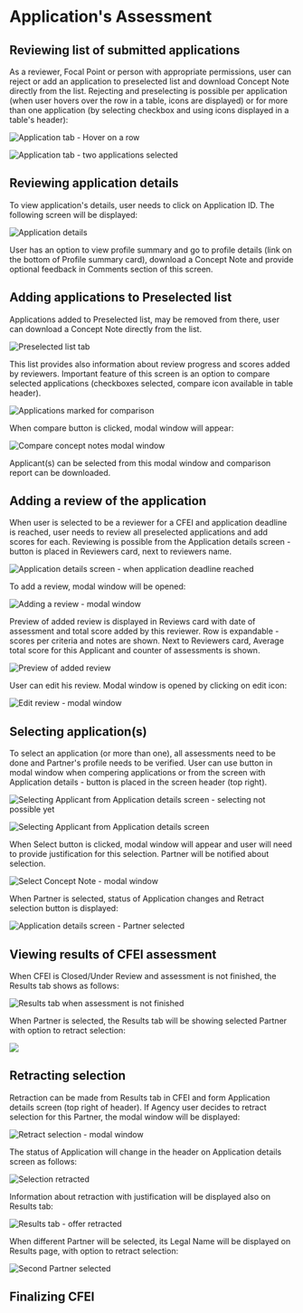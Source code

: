 # Application's Assessment

## Reviewing list of submitted applications

As a reviewer, Focal Point or person with appropriate permissions, user can reject or add an application to preselected list and download Concept Note directly from the list. Rejecting and preselecting is possible per application \(when user hovers over the row in a table, icons are displayed\) or for more than one application \(by selecting checkbox and using icons displayed in a table's header\):

![Application tab - Hover on a row](../.gitbook/assets/screen-shot-2018-04-11-at-13.13.22.png)

![Application tab - two applications selected](../.gitbook/assets/screen-shot-2018-04-11-at-13.44.12.png)

## Reviewing application details

To view application's details, user needs to click on Application ID. The following screen will be displayed:

![Application details](../.gitbook/assets/screen-shot-2018-04-11-at-13.10.25.png)

User has an option to view profile summary and go to profile details \(link on the bottom of Profile summary card\), download a Concept Note and provide optional feedback in Comments section of this screen.

## Adding applications to Preselected list

Applications added to Preselected list, may be removed from there, user can download a Concept Note directly from the list. 

![Preselected list tab](../.gitbook/assets/screen-shot-2018-04-11-at-16.34.16.png)

This list provides also information about review progress and scores added by reviewers. Important feature of this screen is an option to compare selected applications \(checkboxes selected, compare icon available in table header\).

![Applications marked for comparison](../.gitbook/assets/screen-shot-2018-04-11-at-16.32.18.png)

When compare button is clicked, modal window will appear:

![Compare concept notes modal window](../.gitbook/assets/screen-shot-2018-04-11-at-16.30.52.png)

Applicant\(s\) can be selected from this modal window and comparison report can be downloaded.

## Adding a review of the application

When user is selected to be a reviewer for a CFEI and application deadline is reached, user needs to review all preselected applications and add scores for each. Reviewing is possible from the Application details screen - button is placed in Reviewers card, next to reviewers name.

![Application details screen - when application deadline reached](../.gitbook/assets/screen-shot-2018-04-11-at-16.01.18.png)

To add a review, modal window will be opened:

![Adding a review - modal window](../.gitbook/assets/screen-shot-2018-04-11-at-16.06.03.png)

Preview of added review is displayed in Reviews card with date of assessment and total score added by this reviewer. Row is expandable - scores per criteria and notes are shown. Next to Reviewers card, Average total score for this Applicant and counter of assessments is shown.

![Preview of added review](../.gitbook/assets/screen-shot-2018-04-12-at-11.09.39.png)

User can edit his review. Modal window is opened by clicking on edit icon:

![Edit review - modal window](../.gitbook/assets/screen-shot-2018-04-12-at-11.31.26.png)



## Selecting application\(s\)

To select an application \(or more than one\), all assessments need to be done and Partner's profile needs to be verified. User can use button in modal window when compering applications or from the screen with Application details - button is placed in the screen header \(top right\).

![Selecting Applicant from Application details screen - selecting not possible yet](../.gitbook/assets/screen-shot-2018-04-12-at-11.33.23%20%281%29.png)

![Selecting Applicant from Application details screen](../.gitbook/assets/screen-shot-2018-04-12-at-11.44.02%20%281%29.png)

When Select button is clicked, modal window will appear and user will need to provide justification for this selection. Partner will be notified about selection.

![Select Concept Note - modal window](../.gitbook/assets/screen-shot-2018-04-12-at-11.47.53.png)

When Partner is selected, status of Application changes and Retract selection button is displayed:

![Application details screen - Partner selected](../.gitbook/assets/screen-shot-2018-04-12-at-11.57.26.png)

## Viewing results of CFEI assessment

When CFEI is Closed/Under Review and assessment is not finished, the Results tab shows as follows:

![Results tab when assessment is not finished](../.gitbook/assets/screen-shot-2018-04-12-at-11.39.49.png)

When Partner is selected, the Results tab will be showing selected Partner with option to retract selection:

![](../.gitbook/assets/screen-shot-2018-04-12-at-11.59.10.png)



## Retracting selection

Retraction can be made from Results tab in CFEI and form Application details screen \(top right of header\). If Agency user decides to retract selection for this Partner, the modal window will be displayed:

![Retract selection - modal window](../.gitbook/assets/screen-shot-2018-04-12-at-12.06.38.png)

The status of Application will change in the header on Application details screen as follows:

![Selection retracted](../.gitbook/assets/screen-shot-2018-04-12-at-12.44.18.png)

Information about retraction with justification will be displayed also on Results tab:

![Results tab - offer retracted](../.gitbook/assets/screen-shot-2018-04-12-at-12.46.05.png)

When different Partner will be selected, its Legal Name will be displayed on Results page, with option to retract selection:

![Second Partner selected](../.gitbook/assets/screen-shot-2018-04-12-at-12.52.34.png)

## Finalizing CFEI

